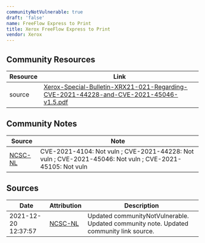 ```yaml
---
communityNotVulnerable: true
draft: 'false'
name: FreeFlow Express to Print
title: Xerox FreeFlow Express to Print
vendor: Xerox
---
```



## Community Resources
| Resource | Link |
| --- | --- |
| source | [Xerox-Special-Bulletin-XRX21-021-Regarding-CVE-2021-44228-and-CVE-2021-45046-v1.5.pdf](Xerox-Special-Bulletin-XRX21-021-Regarding-CVE-2021-44228-and-CVE-2021-45046-v1.5.pdf) |

## Community Notes
| Source | Note |
| --- | --- |
| [NCSC-NL](https://github.com/NCSC-NL/log4shell/blob/main/software/README.md) | CVE-2021-4104: Not vuln ; CVE-2021-44228: Not vuln ; CVE-2021-45046: Not vuln ; CVE-2021-45105: Not vuln </ul> |

## Sources
| Date | Attribution | Description |
| --- | --- | --- |
| 2021-12-20 12:37:57 | [NCSC-NL](https://github.com/NCSC-NL/log4shell/blob/main/software/README.md) | Updated communityNotVulnerable. Updated community note. Updated community link source.  |
